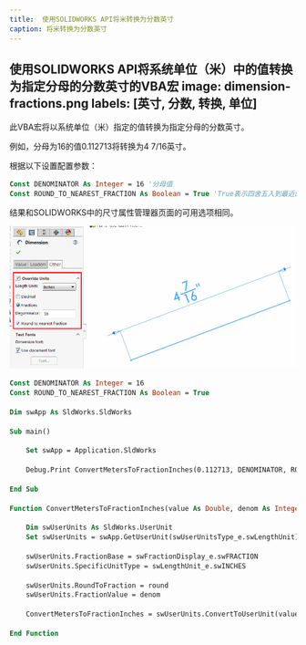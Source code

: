 ```yaml
---
title:  使用SOLIDWORKS API将米转换为分数英寸
caption: 将米转换为分数英寸
---
```

 使用SOLIDWORKS API将系统单位（米）中的值转换为指定分母的分数英寸的VBA宏
image: dimension-fractions.png
labels: [英寸, 分数, 转换, 单位]
---
此VBA宏将以系统单位（米）指定的值转换为指定分母的分数英寸。

例如，分母为16的值0.112713将转换为4 7/16英寸。

根据以下设置配置参数：

~~~ vb
Const DENOMINATOR As Integer = 16 '分母值
Const ROUND_TO_NEAREST_FRACTION As Boolean = True 'True表示四舍五入到最近的分数，False表示不进行四舍五入
~~~

结果和SOLIDWORKS中的尺寸属性管理器页面的可用选项相同。

![尺寸属性管理器页面中的单位覆盖选项](dimension-fractions.png)

~~~ vb
Const DENOMINATOR As Integer = 16
Const ROUND_TO_NEAREST_FRACTION As Boolean = True

Dim swApp As SldWorks.SldWorks

Sub main()

    Set swApp = Application.SldWorks
    
    Debug.Print ConvertMetersToFractionInches(0.112713, DENOMINATOR, ROUND_TO_NEAREST_FRACTION)
    
End Sub

Function ConvertMetersToFractionInches(value As Double, denom As Integer, round As Boolean) As String
    
    Dim swUserUnits As SldWorks.UserUnit
    Set swUserUnits = swApp.GetUserUnit(swUserUnitsType_e.swLengthUnit)
    
    swUserUnits.FractionBase = swFractionDisplay_e.swFRACTION
    swUserUnits.SpecificUnitType = swLengthUnit_e.swINCHES
    
    swUserUnits.RoundToFraction = round
    swUserUnits.FractionValue = denom

    ConvertMetersToFractionInches = swUserUnits.ConvertToUserUnit(value, True, True)
    
End Function
~~~